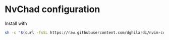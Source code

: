 # NvChad configuration

Install with

```sh
sh -c "$(curl -fsSL https://raw.githubusercontent.com/dghilardi/nvim-conf/main/install.sh)"
```
